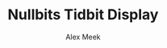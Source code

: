 ---
layout: post
title: Nullbits Tidbit Display
author: Alex Meek
categories: 3dprinting
image: keyboard_oled_fit_unpainted_2.png
---